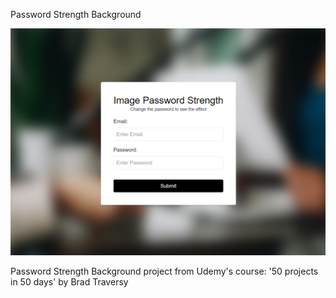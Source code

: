 Password Strength Background

![Design preview image for password strength background project](/images/preview.png)

Password Strength Background project from Udemy's course: '50 projects in 50 days' by Brad Traversy

